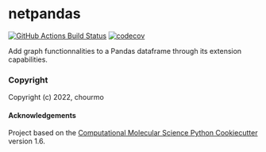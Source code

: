netpandas
==============================
[//]: # (Badges)
[![GitHub Actions Build Status](https://github.com/REPLACE_WITH_OWNER_ACCOUNT/netpandas/workflows/CI/badge.svg)](https://github.com/REPLACE_WITH_OWNER_ACCOUNT/netpandas/actions?query=workflow%3ACI)
[![codecov](https://codecov.io/gh/REPLACE_WITH_OWNER_ACCOUNT/netpandas/branch/master/graph/badge.svg)](https://codecov.io/gh/REPLACE_WITH_OWNER_ACCOUNT/netpandas/branch/master)


Add graph functionnalities to a Pandas dataframe through its extension capabilities.

### Copyright

Copyright (c) 2022, chourmo


#### Acknowledgements
 
Project based on the 
[Computational Molecular Science Python Cookiecutter](https://github.com/molssi/cookiecutter-cms) version 1.6.
